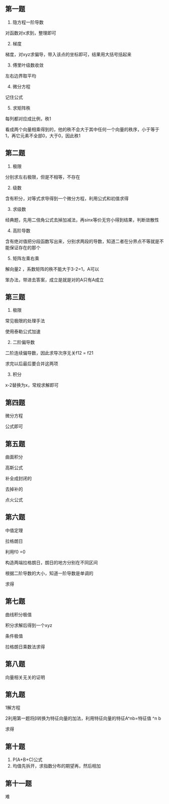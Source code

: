## 第一题

1.  隐方程一阶导数

对函数对x求到，整理即可

2. 梯度

梯度，对xyz求偏导，带入该点的坐标即可，结果用大括号括起来

3. 傅里叶级数收敛

左右边界取平均

4. 微分方程

记住公式

5. 求矩阵秩

每列都对应成比例，秩1

看成两个向量相乘得到的，他的秩不会大于其中任何一个向量的秩序，小于等于1，再它元素不全部0，大于0，因此秩1

## 第二题

1. 极限

分别求左右极限，但是不相等，不存在

2. 级数

含有积分，对等式求导得到一个微分方程，利用公式和初值求得

3. 求级数

经典题，先用二倍角公式去掉加减法，再sinx等价无穷小得到结果，判断敛散性

4. 高阶导数

含有绝对值把分段函数写出来，分别求两段的导数，知道二者在分界点不等就是不能保证存在的那个

5. 矩阵左乘右乘

解向量2   ，系数矩阵的秩不能大于3-2=1，A可以

笨办法，带进去答案，成立是就是对的A只有A成立

## 第三题

1. 极限

常见极限的处理手法

使用泰勒公式加速

2. 二阶偏导数

二阶连续偏导数，因此求导次序无关f12 = f21

求完以后最后要合并这两项

3. 积分

x-2替换为x，常规求解即可

## 第四题

微分方程

公式即可

## 第五题

曲面积分

高斯公式

补全成封闭的

去掉补的

点火公式

## 第六题

中值定理

拉格朗日

利用f0 =0

构造两端拉格朗日，朗日的地方分别在不同区间

根据二阶导数的大小，知道一阶导数是单调的

求得

## 第七题

曲线积分极值

积分求解后得到一个xyz

条件极值

拉格朗日乘数法求得

## 第八题

向量相关无关的证明

## 第九题

1解方程

2利用第一题将β转换为特征向量的加法，利用特征向量的特征A^nb=特征值 ^n b

求得

## 第十题

1. P(A+B+C)公式
2. 均值先拆开，求指数分布的期望再，然后相加

## 第十一题

难





